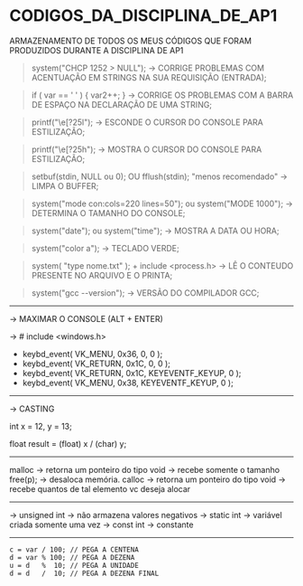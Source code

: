 # CODIGOS_DA_DISCIPLINA_DE_AP1
ARMAZENAMENTO DE TODOS OS MEUS CÓDIGOS QUE FORAM PRODUZIDOS DURANTE A DISCIPLINA DE AP1

> system("CHCP 1252 > NULL");   -> CORRIGE PROBLEMAS COM ACENTUAÇÃO EM STRINGS NA SUA REQUISIÇÃO (ENTRADA);

> if ( var == ' ' ) { var2++; } -> CORRIGE OS PROBLEMAS COM A BARRA DE ESPAÇO NA DECLARAÇÃO DE UMA STRING;

> printf("\e[?25l");            -> ESCONDE O CURSOR DO CONSOLE PARA ESTILIZAÇÃO;

> printf("\e[?25h");            -> MOSTRA O CURSOR DO CONSOLE PARA ESTILIZAÇÃO;
    
> setbuf(stdin, NULL ou 0); OU fflush(stdin); "menos recomendado"     -> LIMPA O BUFFER; 

> system("mode con:cols=220 lines=50"); ou system("MODE 1000");       -> DETERMINA O TAMANHO DO CONSOLE;

> system("date"); ou system("time"); -> MOSTRA A DATA OU HORA;

> system("color a"); -> TECLADO VERDE;

> system( "type nome.txt" ); + include <process.h>  -> LÊ O CONTEUDO PRESENTE NO ARQUIVO E O PRINTA;

> system("gcc --version"); -> VERSÃO DO COMPILADOR GCC;

-------------------------------------------------------------------------------------------------------------------------------------------------------------------------

-> MAXIMAR O CONSOLE (ALT + ENTER) 

-> # include <windows.h>

- keybd_event( VK_MENU, 0x36, 0, 0 );
- keybd_event( VK_RETURN, 0x1C, 0, 0 );
- keybd_event( VK_RETURN, 0x1C, KEYEVENTF_KEYUP, 0 );
- keybd_event( VK_MENU, 0x38, KEYEVENTF_KEYUP, 0 );

-------------------------------------------------------------------------------------------------------------------------------------------------------------------------

-> CASTING  

int x = 12, y = 13;

float result = (float) x / (char) y;

-------------------------------------------------------------------------------------------------------------------------------------------------------------------------

malloc   -> retorna um ponteiro do tipo void -> recebe somente o tamanho
free(p); -> desaloca memória.
calloc   -> retorna um ponteiro do tipo void -> recebe quantos de tal elemento vc deseja alocar

-------------------------------------------------------------------------------------------------------------------------------------------------------------------------

-> unsigned int -> não armazena valores negativos
-> static int   -> variável criada somente uma vez
-> const int    -> constante

-------------------------------------------------------------------------------------------------------------------------------------------------------------------------

    c = var / 100; // PEGA A CENTENA
    d = var % 100; // PEGA A DEZENA
    u = d   %  10; // PEGA A UNIDADE
    d = d   /  10; // PEGA A DEZENA FINAL


